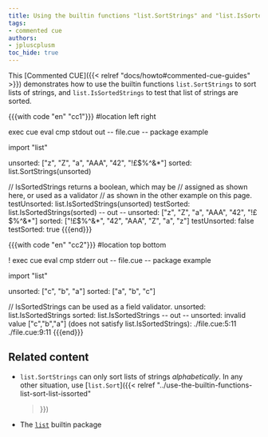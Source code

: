 ```yaml
---
title: Using the builtin functions "list.SortStrings" and "list.IsSortedStrings" to sort and test lists of strings
tags:
- commented cue
authors:
- jpluscplusm
toc_hide: true
---
```


This [Commented CUE]({{< relref "docs/howto#commented-cue-guides" >}})
demonstrates how to use the builtin functions `list.SortStrings` to sort lists
of strings, and `list.IsSortedStrings` to test that list of strings are sorted.

{{{with code "en" "cc1"}}}
#location left right

exec cue eval
cmp stdout out
-- file.cue --
package example

import "list"

unsorted: ["z", "Z", "a", "AAA", "42", "!£$%^&*"]
sorted: list.SortStrings(unsorted)

// IsSortedStrings returns a boolean, which may be
// assigned as shown here, or used as a validator
// as shown in the other example on this page.
testUnsorted: list.IsSortedStrings(unsorted)
testSorted:   list.IsSortedStrings(sorted)
-- out --
unsorted: ["z", "Z", "a", "AAA", "42", "!£$%^&*"]
sorted: ["!£$%^&*", "42", "AAA", "Z", "a", "z"]
testUnsorted: false
testSorted:   true
{{{end}}}

{{{with code "en" "cc2"}}}
#location top bottom

! exec cue eval
cmp stderr out
-- file.cue --
package example

import "list"

unsorted: ["c", "b", "a"]
sorted: ["a", "b", "c"]

// IsSortedStrings can be used as a field validator.
unsorted: list.IsSortedStrings
sorted:   list.IsSortedStrings
-- out --
unsorted: invalid value ["c","b","a"] (does not satisfy list.IsSortedStrings):
    ./file.cue:5:11
    ./file.cue:9:11
{{{end}}}

## Related content

- `list.SortStrings` can only sort lists of strings *alphabetically*.
  In any other situation, use [`list.Sort`]({{< relref
    "../use-the-builtin-functions-list-sort-list-issorted"
  >}})
- The [`list`](https://pkg.go.dev/cuelang.org/go/pkg/list) builtin package

